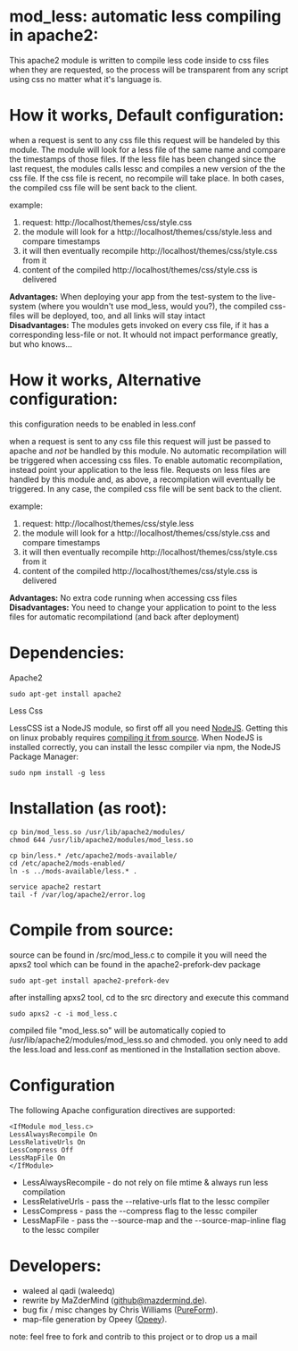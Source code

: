 # mod_less: automatic less compiling in apache2:

This apache2 module is written to compile less code inside to css files when they are requested, so the process will 
be transparent from any script using css no matter what it's language is.

# How it works, Default configuration:

when a request is sent to any css file this request will be handeled by this module. The module will look for a less file of the same name and compare the timestamps of those files. If the less file has been changed since the last request, the modules calls lessc and compiles a new version of the the css file. If the css file is recent, no recompile will take place. In both cases, the compiled css file will be sent back to the client.

example:
 1. request: http://localhost/themes/css/style.css
 2. the module will look for a http://localhost/themes/css/style.less and compare timestamps
   1. it will then eventually recompile http://localhost/themes/css/style.css from it
 3. content of the compiled http://localhost/themes/css/style.css is delivered

**Advantages:** When deploying your app from the test-system to the live-system (where you wouldn't use mod_less, would you?), the compiled css-files will be deployed, too, and all links will stay intact  
**Disadvantages:** The modules gets invoked on every css file, if it has a corresponding less-file or not. It whould not impact performance greatly, but who knows...  

# How it works, Alternative configuration:

this configuration needs to be enabled in less.conf

when a request is sent to any css file this request will just be passed to apache and *not* be handled by this module. No automatic recompilation will be triggered when accessing css files.
To enable automatic recompilation, instead point your application to the less file. Requests on less files are handled by this module and, as above, a recompilation will eventually be triggered. In any case, the compiled css file will be sent back to the client.

example:
 1. request: http://localhost/themes/css/style.less
 2. the module will look for a http://localhost/themes/css/style.css and compare timestamps
   1. it will then eventually recompile http://localhost/themes/css/style.css from it
 3. content of the compiled http://localhost/themes/css/style.css is delivered

**Advantages:** No extra code running when accessing css files  
**Disadvantages:** You need to change your application to point to the less files for automatic recompilationd (and back after deployment)  

# Dependencies: 

Apache2

	sudo apt-get install apache2

Less Css

LessCSS ist a NodeJS module, so first off all you need [NodeJS](http://nodejs.org/download/). Getting this on linux probably requires [compiling it from source](https://github.com/joyent/node/wiki/Installing-Node.js-via-package-manager).
When NodeJS is installed correctly, you can install the lessc compiler via npm, the NodeJS Package Manager:

	sudo npm install -g less


# Installation (as root):

	cp bin/mod_less.so /usr/lib/apache2/modules/
	chmod 644 /usr/lib/apache2/modules/mod_less.so

	cp bin/less.* /etc/apache2/mods-available/
	cd /etc/apache2/mods-enabled/
	ln -s ../mods-available/less.* .

	service apache2 restart
	tail -f /var/log/apache2/error.log

# Compile from source:
source can be found in /src/mod_less.c
to compile it you will need the apxs2 tool which can be found in the apache2-prefork-dev package

	sudo apt-get install apache2-prefork-dev

after installing apxs2 tool, cd to the src directory and execute this command 

	sudo apxs2 -c -i mod_less.c

compiled file "mod_less.so" will be automatically copied to /usr/lib/apache2/modules/mod_less.so and chmoded.
you only need to add the less.load and less.conf as mentioned in the Installation section above.


# Configuration

The following Apache configuration directives are supported:

	<IfModule mod_less.c>
	LessAlwaysRecompile On
	LessRelativeUrls On
	LessCompress Off
	LessMapFile On
	</IfModule>

* LessAlwaysRecompile - do not rely on file mtime & always run less compilation
* LessRelativeUrls - pass the --relative-urls flat to the lessc compiler
* LessCompress - pass the --compress flag to the lessc compiler
* LessMapFile - pass the --source-map and the --source-map-inline flag to the lessc compiler

# Developers:

- waleed al qadi (waleedq)  
- rewrite by MaZderMind (github@mazdermind.de).  
- bug fix / misc changes by Chris Williams ([PureForm](https://github.com/PureForm)).
- map-file generation by Opeey ([Opeey](https://github.com/Opeey)).

note: feel free to fork and contrib to this project or to drop us a mail
